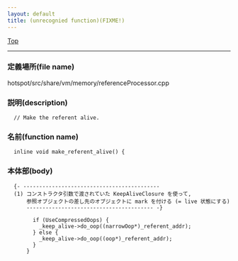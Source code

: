 ```yaml
---
layout: default
title: (unrecognied function)(FIXME!)
---
```

[Top](../index.html)

--- 
### 定義場所(file name)
hotspot/src/share/vm/memory/referenceProcessor.cpp
### 説明(description)

```
  // Make the referent alive.
```

### 名前(function name)
```
  inline void make_referent_alive() {
```

### 本体部(body)
```
  {- -------------------------------------------
  (1) コンストラクタ引数で渡されていた KeepAliveClosure を使って, 
      参照オブジェクトの差し先のオブジェクトに mark を付ける (= live 状態にする)
      ---------------------------------------- -}

	    if (UseCompressedOops) {
	      _keep_alive->do_oop((narrowOop*)_referent_addr);
	    } else {
	      _keep_alive->do_oop((oop*)_referent_addr);
	    }
	  }
	
```


